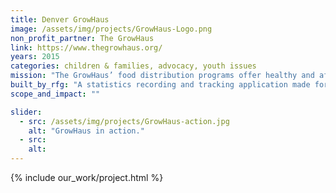 ```yaml
---
title: Denver GrowHaus
image: /assets/img/projects/GrowHaus-Logo.png
non_profit_partner: The GrowHaus
link: https://www.thegrowhaus.org/
years: 2015
categories: children & families, advocacy, youth issues
mission: "The GrowHaus’ food distribution programs offer healthy and affordable food options."
built_by_rfg: "A statistics recording and tracking application made for the folks at The Growhaus."
scope_and_impact: ""

slider:
  - src: /assets/img/projects/GrowHaus-action.jpg
    alt: "GrowHaus in action."
  - src:
    alt:
---
```


{% include our_work/project.html %}
